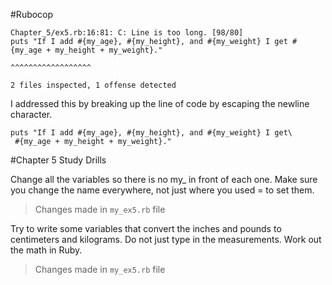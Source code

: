 #Rubocop

    Chapter_5/ex5.rb:16:81: C: Line is too long. [98/80]
    puts "If I add #{my_age}, #{my_height}, and #{my_weight} I get #{my_age + my_height + my_weight}."
                                                                                ^^^^^^^^^^^^^^^^^^
    
    2 files inspected, 1 offense detected

I addressed this by breaking up the line of code by escaping the newline character.

    puts "If I add #{my_age}, #{my_height}, and #{my_weight} I get\
     #{my_age + my_height + my_weight}."

#Chapter 5 Study Drills

Change all the variables so there is no my_ in front of each one. Make sure you change 
the name everywhere, not just where you used = to set them.

>Changes made in `my_ex5.rb` file

Try to write some variables that convert the inches and pounds to centimeters and kilograms. 
Do not just type in the measurements. Work out the math in Ruby.

>Changes made in `my_ex5.rb` file

